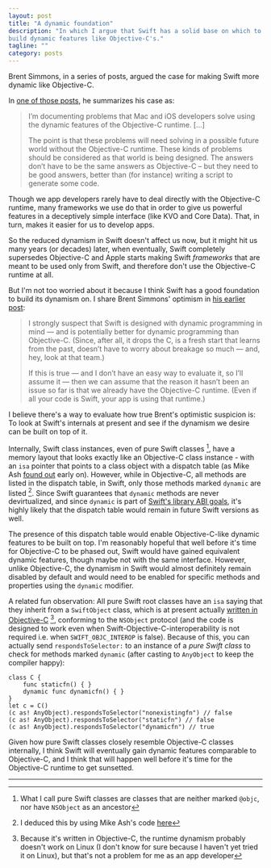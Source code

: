```yaml
---
layout: post
title: "A dynamic foundation"
description: "In which I argue that Swift has a solid base on which to
build dynamic features like Objective-C's."
tagline: ""
category: posts
---
```


Brent Simmons, in a series of posts, argued the case for making Swift
more dynamic like Objective-C.

[brent_summary]: http://inessential.com/2016/05/18/what_im_doing_with_these_articles
[brent_optimism]: http://inessential.com/2016/05/15/the_case_for_dynamic-swift_optimism

In [one of those posts][brent_summary], he summarizes his case as:

> I’m documenting problems that Mac and iOS developers solve using the
> dynamic features of the Objective-C runtime. [...]
>
> The point is that these problems will need solving in a possible
> future world without the Objective-C runtime. These kinds of problems
> should be considered as that world is being designed. The answers
> don’t have to be the same answers as Objective-C &ndash; but they need to be
> good answers, better than (for instance) writing a script to generate
> some code.

Though we app developers rarely have to deal directly with the
Objective-C runtime, many frameworks we use do that in order to give us
powerful features in a deceptively simple interface (like KVO and Core
Data). That, in turn, makes it easier for us to develop apps.

So the reduced dynamism in Swift doesn't affect us now, but it might hit
us many years (or decades) later, when eventually, Swift completely
supersedes Objective-C and Apple starts making Swift _frameworks_ that
are meant to be used only from Swift, and therefore don't use the
Objective-C runtime at all.

But I'm not too worried about it because I think Swift has a good
foundation to build its dynamism on. I share Brent Simmons' optimism in
[his earlier post][brent_optimism]:

> I strongly suspect that Swift is designed with dynamic programming in
> mind — and is potentially better for dynamic programming than
> Objective-C. (Since, after all, it drops the C, is a fresh start that
> learns from the past, doesn’t have to worry about breakage so much —
> and, hey, look at that team.)
>
> If this is true — and I don’t have an easy way to evaluate it, so I’ll
> assume it — then we can assume that the reason it hasn’t been an issue
> so far is that we already have the Objective-C runtime. (Even if all
> your code is Swift, your app is using that runtime.)

I believe there's a way to evaluate how true Brent's optimistic
suspicion is: To look at Swift's internals at present and see if the
dynamism we desire can be built on top of it.

Internally, Swift class instances, even of pure Swift classes [^1], have
a memory layout that looks exactly like an Objective-C class instance -
with an `isa` pointer that points to a class object with a 
dispatch table (as Mike Ash [found out][mike_ash] early on). However,
while in Objective-C, all methods are listed in the dispatch table, in
Swift, only those methods marked `dynamic` are listed [^2]. Since Swift
guarantees that `dynamic` methods are never devirtualized, and since
`dynamic` is part of [Swift's library ABI goals][library_evolution], it's
highly likely that the dispatch table would remain in future Swift versions
as well.

The presence of this dispatch table would enable Objective-C-like
dynamic features to be built on top.  I'm reasonably hopeful that well
before it's time for Objective-C to be phased out, Swift would have
gained equivalent dynamic features, though maybe not with the same
interface. However, unlike Objective-C, the dynamism in Swift would
almost definitely remain disabled by default and would need to be
enabled for specific methods and properties using the `dynamic`
modifier.

A related fun observation: All pure Swift root classes have an `isa`
saying that they inherit from a `SwiftObject` class, which is at present
actually [written in Objective-C][SwiftObject.mm] [^3], conforming to the
`NSObject` protocol (and the code is designed to work even when
Swift-Objective-C-interoperability is not required i.e. when
`SWIFT_OBJC_INTEROP` is false).
Because of this, you can actually send `respondsToSelector:` to an
instance of a _pure Swift class_ to check for methods marked `dynamic`
(after casting to `AnyObject` to keep the compiler happy):

~~~
class C {
    func staticfn() { }
    dynamic func dynamicfn() { }
}
let c = C()
(c as! AnyObject).respondsToSelector("nonexistingfn") // false
(c as! AnyObject).respondsToSelector("staticfn") // false
(c as! AnyObject).respondsToSelector("dynamicfn") // true
~~~

Given how pure Swift classes closely resemble Objective-C classes
internally, I think Swift will eventually gain dynamic features
comparable to Objective-C, and I think that will happen well before
it's time for the Objective-C runtime to get sunsetted.

[library_evolution]: https://github.com/apple/swift/blob/master/docs/LibraryEvolution.rst
[mike_ash]: https://www.mikeash.com/pyblog/friday-qa-2014-07-18-exploring-swift-memory-layout.html
[SwiftObject.mm]: https://github.com/apple/swift/blob/85fde8b/stdlib/public/runtime/SwiftObject.mm

---

[^1]: What I call pure Swift classes are classes that are neither marked `@objc`, nor have `NSObject` as an ancestor

[^2]: I deduced this by using Mike Ash's code [here](https://github.com/mikeash/memorydumper)

[^3]: Because it's written in Objective-C, the runtime dynamism probably doesn't work on Linux (I don't know for sure because I haven't yet tried it on Linux), but that's not a problem for me as an app developer

